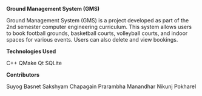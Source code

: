 **Ground Management System (GMS)**

Ground Management System (GMS) is a project developed as part of the 2nd semester computer engineering curriculum. This system allows users to book football grounds, basketball courts, volleyball courts, and indoor spaces for various events. Users can also delete and view bookings.

**Technologies Used**

C++
QMake
Qt
SQLite

**Contributors**

Suyog Basnet
Sakshyam Chapagain
Prarambha Manandhar
Nikunj Pokharel
